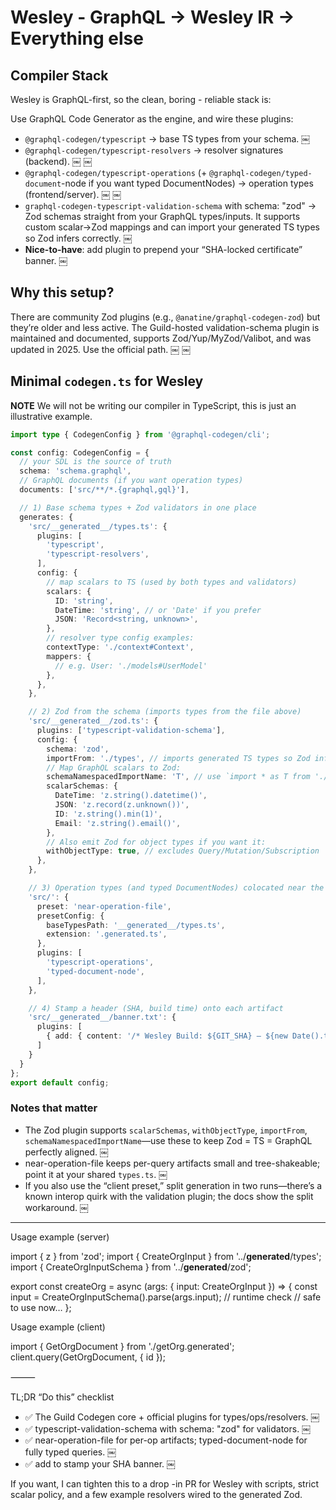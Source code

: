 # Wesley - GraphQL -> Wesley IR -> Everything else

## Compiler Stack

Wesley is GraphQL-first, so the clean, boring - reliable stack is:

Use GraphQL Code Generator as the engine, and wire these plugins:

- `@graphql-codegen/typescript` → base TS types from your schema.  ￼
- `@graphql-codegen/typescript-resolvers` → resolver signatures (backend).  ￼ ￼
- `@graphql-codegen/typescript-operations` (+ `@graphql-codegen/typed-document`-node if you want typed DocumentNodes) → operation types (frontend/server).  ￼ ￼
- `graphql-codegen-typescript-validation-schema` with schema: "zod" → Zod schemas straight from your GraphQL types/inputs. It supports custom scalar→Zod mappings and can import your generated TS types so Zod infers correctly.  ￼
- **Nice-to-have**: add plugin to prepend your “SHA-locked certificate” banner.  ￼

## Why this setup?

There are community Zod plugins (e.g., `@anatine/graphql-codegen-zod`) but they’re older and less active. The Guild-hosted validation-schema plugin is maintained and documented, supports Zod/Yup/MyZod/Valibot, and was updated in 2025. Use the official path.  ￼ ￼

## Minimal `codegen.ts` for Wesley

**NOTE** We will not be writing our compiler in TypeScript, this is just an illustrative example.

```ts
import type { CodegenConfig } from '@graphql-codegen/cli';

const config: CodegenConfig = {
  // your SDL is the source of truth
  schema: 'schema.graphql',
  // GraphQL documents (if you want operation types)
  documents: ['src/**/*.{graphql,gql}'],

  // 1) Base schema types + Zod validators in one place
  generates: {
    'src/__generated__/types.ts': {
      plugins: [
        'typescript',
        'typescript-resolvers',
      ],
      config: {
        // map scalars to TS (used by both types and validators)
        scalars: {
          ID: 'string',
          DateTime: 'string', // or 'Date' if you prefer
          JSON: 'Record<string, unknown>',
        },
        // resolver type config examples:
        contextType: './context#Context',
        mappers: {
          // e.g. User: './models#UserModel'
        },
      },
    },

    // 2) Zod from the schema (imports types from the file above)
    'src/__generated__/zod.ts': {
      plugins: ['typescript-validation-schema'],
      config: {
        schema: 'zod',
        importFrom: './types', // imports generated TS types so Zod infers
        // Map GraphQL scalars to Zod:
        schemaNamespacedImportName: 'T', // use `import * as T from './types'`
        scalarSchemas: {
          DateTime: 'z.string().datetime()',
          JSON: 'z.record(z.unknown())',
          ID: 'z.string().min(1)',
          Email: 'z.string().email()',
        },
        // Also emit Zod for object types if you want it:
        withObjectType: true, // excludes Query/Mutation/Subscription
      },
    },

    // 3) Operation types (and typed DocumentNodes) colocated near the ops
    'src/': {
      preset: 'near-operation-file',
      presetConfig: {
        baseTypesPath: '__generated__/types.ts',
        extension: '.generated.ts',
      },
      plugins: [
        'typescript-operations',
        'typed-document-node',
      ],
    },

    // 4) Stamp a header (SHA, build time) onto each artifact
    'src/__generated__/banner.txt': {
      plugins: [
        { add: { content: '/* Wesley Build: ${GIT_SHA} – ${new Date().toISOString()} */' } }
      ]
    }
  }
};
export default config;
```

### Notes that matter

- The Zod plugin supports `scalarSchemas`, `withObjectType`, `importFrom`, `schemaNamespacedImportName`—use these to keep Zod = TS = GraphQL perfectly aligned.  ￼
- near-operation-file keeps per-query artifacts small and tree-shakeable; point it at your shared `types.ts`.  ￼
- If you also use the “client preset,” split generation in two runs—there’s a known interop quirk with the validation plugin; the docs show the split workaround.  ￼

---

Usage example (server)

import { z } from 'zod';
import { CreateOrgInput } from '../__generated__/types';
import { CreateOrgInputSchema } from '../__generated__/zod';

export const createOrg = async (args: { input: CreateOrgInput }) => {
  const input = CreateOrgInputSchema().parse(args.input); // runtime check
  // safe to use now…
};

Usage example (client)

import { GetOrgDocument } from './getOrg.generated';
client.query(GetOrgDocument, { id });


⸻

TL;DR “Do this” checklist
- ✅ The Guild Codegen core + official plugins for types/ops/resolvers.  ￼
- ✅ typescript-validation-schema with schema: "zod" for validators.  ￼
- ✅ near-operation-file for per-op artifacts; typed-document-node for fully typed queries.  ￼
- ✅ add to stamp your SHA banner.  ￼

If you want, I can tighten this to a drop -in PR for Wesley with scripts, strict scalar policy, and a few example resolvers wired to the generated Zod.

